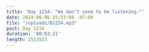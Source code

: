 ```yaml
---
title: 'Day 1234: "We don’t seem to be listening."'
date: 2024-06-06 15:53:00 -07:00
file: "/uploads/B1234.mp3"
post: Day 1234
duration: '00:03:21'
length: 2513523
---
```


